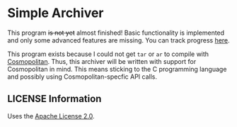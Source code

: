 # Simple Archiver

This program ~~is not yet~~ almost finished! Basic functionality is implemented
and only some advanced features are missing. You can track progress
[here](https://git.seodisparate.com/stephenseo/SimpleArchiver/projects/3).

This program exists because I could not get `tar` or `ar` to compile with
[Cosmopolitan](https://justine.lol/cosmopolitan/index.html). Thus, this
archiver will be written with support for Cosmopolitan in mind. This means
sticking to the C programming language and possibly using Cosmopolitan-specfic
API calls.

## LICENSE Information

Uses the [Apache License 2.0](https://choosealicense.com/licenses/apache-2.0).
